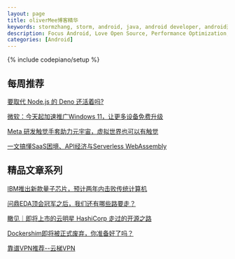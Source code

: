 ```yaml
---
layout: page
title: oliverMee博客精华
keywords: stormzhang, storm, android, java, android developer, android开发, android技术分享, performance
description: Focus Android, Love Open Source, Performance Optimization, Coding now
categories: [Android]
---
```

{% include codepiano/setup %}

## 每周推荐

[要取代 Node.js 的 Deno 还活着吗?](https://csdnnews.blog.csdn.net/article/details/121393492?spm=1000.2115.3001.5927)

[微软：今天起加速推广Windows 11，让更多设备免费升级](https://blog.csdn.net/super111t/article/details/121371814?spm=1000.2115.3001.5927)

[Meta 研发触觉手套助力元宇宙，虚拟世界也可以有触觉](https://blog.csdn.net/dQCFKyQDXYm3F8rB0/article/details/121383980?spm=1000.2115.3001.5927)

[一文搞懂SaaS困境、API经济与Serverless WebAssembly](https://blog.csdn.net/weixin_42376823/article/details/121362233?spm=1000.2115.3001.5927)


## 精品文章系列

[IBM推出新款量子芯片，预计两年内击败传统计算机](https://blog.csdn.net/m0_59537084/article/details/121352027?spm=1000.2115.3001.5927)

[问鼎EDA顶会冠军之后，我们还有哪些路要走？](https://blog.csdn.net/BEYONDMA/article/details/121300820?spm=1000.2115.3001.5927)

[瞰见｜即将上市的云明星 HashiCorp 走过的开源之路](https://blog.csdn.net/OpenTEKr/article/details/121285901?spm=1000.2115.3001.5927)

[Dockershim即将被正式废弃，你准备好了吗？](https://blog.csdn.net/super111t/article/details/121361603?spm=1000.2115.3001.5927)

[靠谱VPN推荐--云梯VPN](http://refyt.com/?r=a9b90a505050781a)


<br />

<div id="comment-hook">
<!-- 多说评论框 start -->
	<div class="ds-thread" data-thread-key="88888" data-title="{{ page.title }}" data-url="http://stormzhang.com{{ page.url }}"></div>
<!-- 多说评论框 end -->
<!-- 多说公共JS代码 start (一个网页只需插入一次) -->
<script type="text/javascript">
var duoshuoQuery = {short_name:"stormzhang"};
	(function() {
		var ds = document.createElement('script');
		ds.type = 'text/javascript';ds.async = true;
		ds.src = (document.location.protocol == 'https:' ? 'https:' : 'http:') + '//static.duoshuo.com/embed.js';
		ds.charset = 'UTF-8';
		(document.getElementsByTagName('head')[0] 
		 || document.getElementsByTagName('body')[0]).appendChild(ds);
	})();
	</script>
<!-- 多说公共JS代码 end -->
</div>
